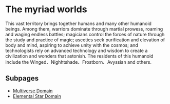 # The myriad worlds


This vast territory brings together humans and many other humanoid beings. Among them, warriors dominate through martial prowess, roaming and waging endless battles; magicians control the forces of nature through the study and practice of magic; ascetics seek purification and elevation of body and mind, aspiring to achieve unity with the cosmos; and technologists rely on advanced technology and wisdom to create a civilization and wonders that astonish. The residents of this humanoid  include the Winged、Nighhtshade、Frostborn、Avyssian and others.

## Subpages

- [Multiverse Domain](MultiverseDomain.md)
- [Elemental Star Domain](ElementalStarDomain.md)
